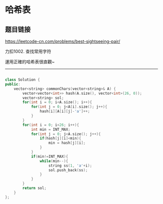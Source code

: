# 哈希表

## 题目链接

https://leetcode-cn.com/problems/best-sightseeing-pair/

力扣1002. 查找常用字符

運用正確的哈希表很直觀~
    
---------------------------------------

```cpp

class Solution {
public:
    vector<string> commonChars(vector<string>& A) {
        vector<vector<int>> hash(A.size(), vector<int>(26, 0));
        vector<string> sol;
        for(int i = 0; i<A.size(); i++){
            for(int j = 0; j<A[i].size(); j++){
                hash[i][A[i][j]-'a']++;
            }
        }
        for(int i = 0; i<26; i++){
            int min = INT_MAX;
            for(int j = 0; j<A.size(); j++){
                if(hash[j][i]<min){
                    min = hash[j][i];
                }
            }
            if(min!=INT_MAX){
                while(min--){
                    string ss(1, 'a'+i);
                    sol.push_back(ss);
                }
            }
        }
        return sol;
    }
};
```
